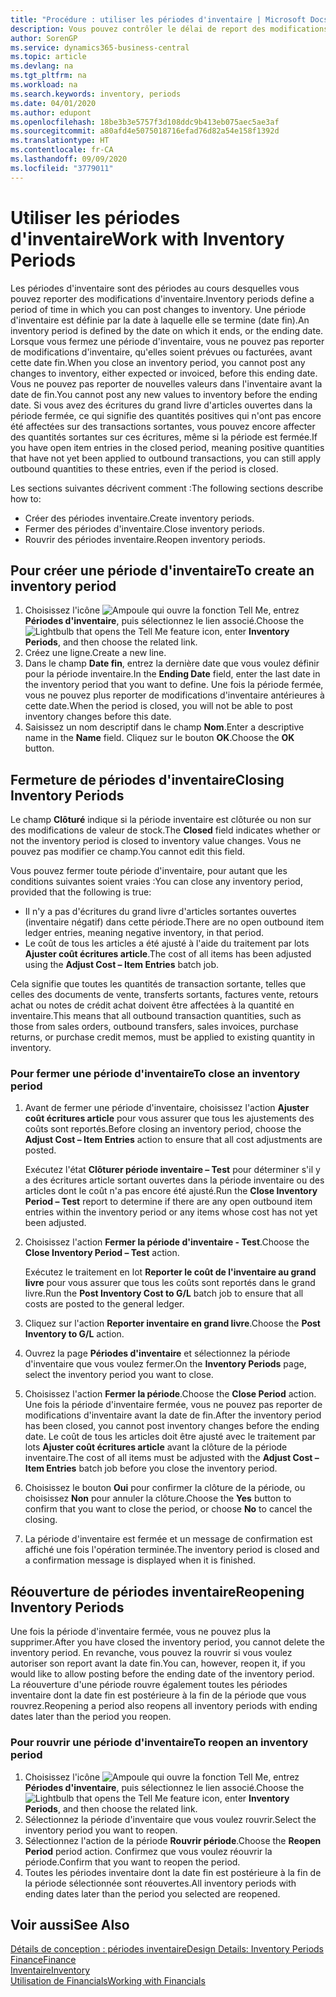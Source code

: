 ```yaml
---
title: "Procédure : utiliser les périodes d'inventaire | Microsoft Docs"
description: Vous pouvez contrôler le délai de report des modifications de l'inventaire en définissant des périodes d'inventaire.
author: SorenGP
ms.service: dynamics365-business-central
ms.topic: article
ms.devlang: na
ms.tgt_pltfrm: na
ms.workload: na
ms.search.keywords: inventory, periods
ms.date: 04/01/2020
ms.author: edupont
ms.openlocfilehash: 18be3b3e5757f3d108ddc9b413eb075aec5ae3af
ms.sourcegitcommit: a80afd4e5075018716efad76d82a54e158f1392d
ms.translationtype: HT
ms.contentlocale: fr-CA
ms.lasthandoff: 09/09/2020
ms.locfileid: "3779011"
---
```

# <a name="work-with-inventory-periods"></a><span data-ttu-id="67f17-103">Utiliser les périodes d'inventaire</span><span class="sxs-lookup"><span data-stu-id="67f17-103">Work with Inventory Periods</span></span>
<span data-ttu-id="67f17-104">Les périodes d'inventaire sont des périodes au cours desquelles vous pouvez reporter des modifications d'inventaire.</span><span class="sxs-lookup"><span data-stu-id="67f17-104">Inventory periods define a period of time in which you can post changes to inventory.</span></span> <span data-ttu-id="67f17-105">Une période d'inventaire est définie par la date à laquelle elle se termine (date fin).</span><span class="sxs-lookup"><span data-stu-id="67f17-105">An inventory period is defined by the date on which it ends, or the ending date.</span></span> <span data-ttu-id="67f17-106">Lorsque vous fermez une période d'inventaire, vous ne pouvez pas reporter de modifications d'inventaire, qu'elles soient prévues ou facturées, avant cette date fin.</span><span class="sxs-lookup"><span data-stu-id="67f17-106">When you close an inventory period, you cannot post any changes to inventory, either expected or invoiced, before this ending date.</span></span> <span data-ttu-id="67f17-107">Vous ne pouvez pas reporter de nouvelles valeurs dans l'inventaire avant la date de fin.</span><span class="sxs-lookup"><span data-stu-id="67f17-107">You cannot post any new values to inventory before the ending date.</span></span> <span data-ttu-id="67f17-108">Si vous avez des écritures du grand livre d'articles ouvertes dans la période fermée, ce qui signifie des quantités positives qui n'ont pas encore été affectées sur des transactions sortantes, vous pouvez encore affecter des quantités sortantes sur ces écritures, même si la période est fermée.</span><span class="sxs-lookup"><span data-stu-id="67f17-108">If you have open item entries in the closed period, meaning positive quantities that have not yet been applied to outbound transactions, you can still apply outbound quantities to these entries, even if the period is closed.</span></span>  

<span data-ttu-id="67f17-109">Les sections suivantes décrivent comment :</span><span class="sxs-lookup"><span data-stu-id="67f17-109">The following sections describe how to:</span></span>

* <span data-ttu-id="67f17-110">Créer des périodes inventaire.</span><span class="sxs-lookup"><span data-stu-id="67f17-110">Create inventory periods.</span></span>  
* <span data-ttu-id="67f17-111">Fermer des périodes d'inventaire.</span><span class="sxs-lookup"><span data-stu-id="67f17-111">Close inventory periods.</span></span>  
* <span data-ttu-id="67f17-112">Rouvrir des périodes inventaire.</span><span class="sxs-lookup"><span data-stu-id="67f17-112">Reopen inventory periods.</span></span>  

## <a name="to-create-an-inventory-period"></a><span data-ttu-id="67f17-113">Pour créer une période d'inventaire</span><span class="sxs-lookup"><span data-stu-id="67f17-113">To create an inventory period</span></span>  
1. <span data-ttu-id="67f17-114">Choisissez l'icône ![Ampoule qui ouvre la fonction Tell Me](media/ui-search/search_small.png "Dites-moi ce que vous voulez faire"), entrez **Périodes d'inventaire**, puis sélectionnez le lien associé.</span><span class="sxs-lookup"><span data-stu-id="67f17-114">Choose the ![Lightbulb that opens the Tell Me feature](media/ui-search/search_small.png "Tell me what you want to do") icon, enter **Inventory Periods**, and then choose the related link.</span></span>  
2. <span data-ttu-id="67f17-115">Créez une ligne.</span><span class="sxs-lookup"><span data-stu-id="67f17-115">Create a new line.</span></span>  
3. <span data-ttu-id="67f17-116">Dans le champ **Date fin**, entrez la dernière date que vous voulez définir pour la période inventaire.</span><span class="sxs-lookup"><span data-stu-id="67f17-116">In the **Ending Date** field, enter the last date in the inventory period that you want to define.</span></span> <span data-ttu-id="67f17-117">Une fois la période fermée, vous ne pouvez plus reporter de modifications d'inventaire antérieures à cette date.</span><span class="sxs-lookup"><span data-stu-id="67f17-117">When the period is closed, you will not be able to post inventory changes before this date.</span></span>  
4. <span data-ttu-id="67f17-118">Saisissez un nom descriptif dans le champ **Nom**.</span><span class="sxs-lookup"><span data-stu-id="67f17-118">Enter a descriptive name in the **Name** field.</span></span> <span data-ttu-id="67f17-119">Cliquez sur le bouton **OK**.</span><span class="sxs-lookup"><span data-stu-id="67f17-119">Choose the **OK** button.</span></span>  

## <a name="closing-inventory-periods"></a><span data-ttu-id="67f17-120">Fermeture de périodes d'inventaire</span><span class="sxs-lookup"><span data-stu-id="67f17-120">Closing Inventory Periods</span></span>  
<span data-ttu-id="67f17-121">Le champ **Clôturé** indique si la période inventaire est clôturée ou non sur des modifications de valeur de stock.</span><span class="sxs-lookup"><span data-stu-id="67f17-121">The **Closed** field indicates whether or not the inventory period is closed to inventory value changes.</span></span> <span data-ttu-id="67f17-122">Vous ne pouvez pas modifier ce champ.</span><span class="sxs-lookup"><span data-stu-id="67f17-122">You cannot edit this field.</span></span>  

<span data-ttu-id="67f17-123">Vous pouvez fermer toute période d'inventaire, pour autant que les conditions suivantes soient vraies :</span><span class="sxs-lookup"><span data-stu-id="67f17-123">You can close any inventory period, provided that the following is true:</span></span>  

* <span data-ttu-id="67f17-124">Il n'y a pas d'écritures du grand livre d'articles sortantes ouvertes (inventaire négatif) dans cette période.</span><span class="sxs-lookup"><span data-stu-id="67f17-124">There are no open outbound item ledger entries, meaning negative inventory, in that period.</span></span>  
* <span data-ttu-id="67f17-125">Le coût de tous les articles a été ajusté à l'aide du traitement par lots **Ajuster coût écritures article**.</span><span class="sxs-lookup"><span data-stu-id="67f17-125">The cost of all items has been adjusted using the **Adjust Cost – Item Entries** batch job.</span></span>  

<span data-ttu-id="67f17-126">Cela signifie que toutes les quantités de transaction sortante, telles que celles des documents de vente, transferts sortants, factures vente, retours achat ou notes de crédit achat doivent être affectées à la quantité en inventaire.</span><span class="sxs-lookup"><span data-stu-id="67f17-126">This means that all outbound transaction quantities, such as those from sales orders, outbound transfers, sales invoices, purchase returns, or purchase credit memos, must be applied to existing quantity in inventory.</span></span>  

### <a name="to-close-an-inventory-period"></a><span data-ttu-id="67f17-127">Pour fermer une période d'inventaire</span><span class="sxs-lookup"><span data-stu-id="67f17-127">To close an inventory period</span></span>  
1. <span data-ttu-id="67f17-128">Avant de fermer une période d'inventaire, choisissez l'action **Ajuster coût écritures article** pour vous assurer que tous les ajustements des coûts sont reportés.</span><span class="sxs-lookup"><span data-stu-id="67f17-128">Before closing an inventory period, choose the **Adjust Cost – Item Entries** action to ensure that all cost adjustments are posted.</span></span>

     <span data-ttu-id="67f17-129">Exécutez l'état **Clôturer période inventaire – Test** pour déterminer s'il y a des écritures article sortant ouvertes dans la période inventaire ou des articles dont le coût n'a pas encore été ajusté.</span><span class="sxs-lookup"><span data-stu-id="67f17-129">Run the **Close Inventory Period – Test** report to determine if there are any open outbound item entries within the inventory period or any items whose cost has not yet been adjusted.</span></span>  
2. <span data-ttu-id="67f17-130">Choisissez l'action **Fermer la période d'inventaire - Test**.</span><span class="sxs-lookup"><span data-stu-id="67f17-130">Choose the **Close Inventory Period – Test** action.</span></span>  

     <span data-ttu-id="67f17-131">Exécutez le traitement en lot **Reporter le coût de l'inventaire au grand livre** pour vous assurer que tous les coûts sont reportés dans le grand livre.</span><span class="sxs-lookup"><span data-stu-id="67f17-131">Run the **Post Inventory Cost to G/L** batch job to ensure that all costs are posted to the general ledger.</span></span>  
3. <span data-ttu-id="67f17-132">Cliquez sur l'action **Reporter inventaire en grand livre**.</span><span class="sxs-lookup"><span data-stu-id="67f17-132">Choose the **Post Inventory to G/L** action.</span></span>  
4. <span data-ttu-id="67f17-133">Ouvrez la page **Périodes d'inventaire** et sélectionnez la période d'inventaire que vous voulez fermer.</span><span class="sxs-lookup"><span data-stu-id="67f17-133">On the **Inventory Periods** page, select the inventory period you want to close.</span></span>  
5. <span data-ttu-id="67f17-134">Choisissez l'action **Fermer la période**.</span><span class="sxs-lookup"><span data-stu-id="67f17-134">Choose the **Close Period** action.</span></span> <span data-ttu-id="67f17-135">Une fois la période d'inventaire fermée, vous ne pouvez pas reporter de modifications d'inventaire avant la date de fin.</span><span class="sxs-lookup"><span data-stu-id="67f17-135">After the inventory period has been closed, you cannot post inventory changes before the ending date.</span></span> <span data-ttu-id="67f17-136">Le coût de tous les articles doit être ajusté avec le traitement par lots **Ajuster coût écritures article** avant la clôture de la période inventaire.</span><span class="sxs-lookup"><span data-stu-id="67f17-136">The cost of all items must be adjusted with the **Adjust Cost – Item Entries** batch job before you close the inventory period.</span></span>  
6. <span data-ttu-id="67f17-137">Choisissez le bouton **Oui** pour confirmer la clôture de la période, ou choisissez **Non** pour annuler la clôture.</span><span class="sxs-lookup"><span data-stu-id="67f17-137">Choose the **Yes** button to confirm that you want to close the period, or choose **No** to cancel the closing.</span></span>  
7. <span data-ttu-id="67f17-138">La période d'inventaire est fermée et un message de confirmation est affiché une fois l'opération terminée.</span><span class="sxs-lookup"><span data-stu-id="67f17-138">The inventory period is closed and a confirmation message is displayed when it is finished.</span></span>  

## <a name="reopening-inventory-periods"></a><span data-ttu-id="67f17-139">Réouverture de périodes inventaire</span><span class="sxs-lookup"><span data-stu-id="67f17-139">Reopening Inventory Periods</span></span>  
<span data-ttu-id="67f17-140">Une fois la période d'inventaire fermée, vous ne pouvez plus la supprimer.</span><span class="sxs-lookup"><span data-stu-id="67f17-140">After you have closed the inventory period, you cannot delete the inventory period.</span></span> <span data-ttu-id="67f17-141">En revanche, vous pouvez la rouvrir si vous voulez autoriser son report avant la date fin.</span><span class="sxs-lookup"><span data-stu-id="67f17-141">You can, however, reopen it, if you would like to allow posting before the ending date of the inventory period.</span></span> <span data-ttu-id="67f17-142">La réouverture d'une période rouvre également toutes les périodes inventaire dont la date fin est postérieure à la fin de la période que vous rouvrez.</span><span class="sxs-lookup"><span data-stu-id="67f17-142">Reopening a period also reopens all inventory periods with ending dates later than the period you reopen.</span></span>  

### <a name="to-reopen-an-inventory-period"></a><span data-ttu-id="67f17-143">Pour rouvrir une période d'inventaire</span><span class="sxs-lookup"><span data-stu-id="67f17-143">To reopen an inventory period</span></span>  
1. <span data-ttu-id="67f17-144">Choisissez l'icône ![Ampoule qui ouvre la fonction Tell Me](media/ui-search/search_small.png "Dites-moi ce que vous voulez faire"), entrez **Périodes d'inventaire**, puis sélectionnez le lien associé.</span><span class="sxs-lookup"><span data-stu-id="67f17-144">Choose the ![Lightbulb that opens the Tell Me feature](media/ui-search/search_small.png "Tell me what you want to do") icon, enter **Inventory Periods**, and then choose the related link.</span></span>  
2. <span data-ttu-id="67f17-145">Sélectionnez la période d'inventaire que vous voulez rouvrir.</span><span class="sxs-lookup"><span data-stu-id="67f17-145">Select the inventory period you want to reopen.</span></span>  
3. <span data-ttu-id="67f17-146">Sélectionnez l'action de la période **Rouvrir période**.</span><span class="sxs-lookup"><span data-stu-id="67f17-146">Choose the **Reopen Period** period action.</span></span> <span data-ttu-id="67f17-147">Confirmez que vous voulez réouvrir la période.</span><span class="sxs-lookup"><span data-stu-id="67f17-147">Confirm that you want to reopen the period.</span></span>  
4. <span data-ttu-id="67f17-148">Toutes les périodes inventaire dont la date fin est postérieure à la fin de la période sélectionnée sont réouvertes.</span><span class="sxs-lookup"><span data-stu-id="67f17-148">All inventory periods with ending dates later than the period you selected are reopened.</span></span>  

## <a name="see-also"></a><span data-ttu-id="67f17-149">Voir aussi</span><span class="sxs-lookup"><span data-stu-id="67f17-149">See Also</span></span>  
[<span data-ttu-id="67f17-150">Détails de conception : périodes inventaire</span><span class="sxs-lookup"><span data-stu-id="67f17-150">Design Details: Inventory Periods</span></span>](design-details-inventory-periods.md)  
[<span data-ttu-id="67f17-151">Finance</span><span class="sxs-lookup"><span data-stu-id="67f17-151">Finance</span></span>](finance.md)  
[<span data-ttu-id="67f17-152">Inventaire</span><span class="sxs-lookup"><span data-stu-id="67f17-152">Inventory</span></span>](inventory-manage-inventory.md)  
[<span data-ttu-id="67f17-153">Utilisation de Financials</span><span class="sxs-lookup"><span data-stu-id="67f17-153">Working with Financials</span></span>](ui-work-product.md)
